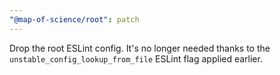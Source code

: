 ```yaml
---
"@map-of-science/root": patch
---
```


Drop the root ESLint config. It's no longer needed thanks to the `unstable_config_lookup_from_file` ESLint flag applied earlier.
